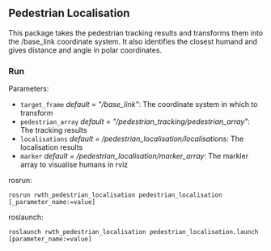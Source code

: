 ## Pedestrian Localisation
This package takes the pedestrian tracking results and transforms them into the /base_link coordinate system. It also identifies the closest humand and gives distance and angle in polar coordinates.

### Run
Parameters:
* `target_frame` _default = "/base_link"_: The coordinate system in which to transform
* `pedestrian_array` _default = "/pedestrian_tracking/pedestrian_array"_: The tracking results
* `localisations` _default = /pedestrian_localisation/localisations_: The localisation results
* `marker` _default = /pedestrian_localisation/marker_array_: The markler array to visualise humans in rviz


rosrun:
```
rosrun rwth_pedestrian_localisation pedestrian_localisation [_parameter_name:=value]
```

roslaunch:
```
roslaunch rwth_pedestrian_localisation pedestrian_localisation.launch [parameter_name:=value]
```
